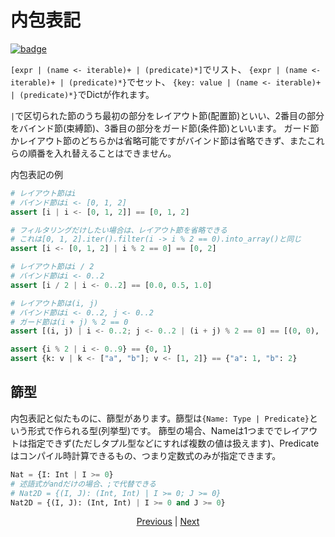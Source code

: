 # 内包表記

[![badge](https://img.shields.io/endpoint.svg?url=https%3A%2F%2Fgezf7g7pd5.execute-api.ap-northeast-1.amazonaws.com%2Fdefault%2Fsource_up_to_date%3Fowner%3Derg-lang%26repos%3Derg%26ref%3Dmain%26path%3Ddoc/EN/syntax/29_comprehension.md%26commit_hash%3De959b3e54bfa8cee4929743b0193a129e7525c61)](https://gezf7g7pd5.execute-api.ap-northeast-1.amazonaws.com/default/source_up_to_date?owner=erg-lang&repos=erg&ref=main&path=doc/EN/syntax/29_comprehension.md&commit_hash=e959b3e54bfa8cee4929743b0193a129e7525c61)

`[expr | (name <- iterable)+ | (predicate)*]`でリスト、
`{expr | (name <- iterable)+ | (predicate)*}`でセット、
`{key: value | (name <- iterable)+ | (predicate)*}`でDictが作れます。

`|`で区切られた節のうち最初の部分をレイアウト節(配置節)といい、2番目の部分をバインド節(束縛節)、3番目の部分をガード節(条件節)といいます。
ガード節かレイアウト節のどちらかは省略可能ですがバインド節は省略できず、またこれらの順番を入れ替えることはできません。

内包表記の例

```python
# レイアウト節はi
# バインド節はi <- [0, 1, 2]
assert [i | i <- [0, 1, 2]] == [0, 1, 2]

# フィルタリングだけしたい場合は、レイアウト節を省略できる
# これは[0, 1, 2].iter().filter(i -> i % 2 == 0).into_array()と同じ
assert [i <- [0, 1, 2] | i % 2 == 0] == [0, 2]

# レイアウト節はi / 2
# バインド節はi <- 0..2
assert [i / 2 | i <- 0..2] == [0.0, 0.5, 1.0]

# レイアウト節は(i, j)
# バインド節はi <- 0..2, j <- 0..2
# ガード節は(i + j) % 2 == 0
assert [(i, j) | i <- 0..2; j <- 0..2 | (i + j) % 2 == 0] == [(0, 0), (0, 2), (1, 1), (2, 0), (2, 2)]

assert {i % 2 | i <- 0..9} == {0, 1}
assert {k: v | k <- ["a", "b"]; v <- [1, 2]} == {"a": 1, "b": 2}
```

## 篩型

内包表記と似たものに、篩型があります。篩型は`{Name: Type | Predicate}`という形式で作られる型(列挙型)です。
篩型の場合、Nameは1つまででレイアウトは指定できず(ただしタプル型などにすれば複数の値は扱えます)、Predicateはコンパイル時計算できるもの、つまり定数式のみが指定できます。

```python
Nat = {I: Int | I >= 0}
# 述語式がandだけの場合、;で代替できる
# Nat2D = {(I, J): (Int, Int) | I >= 0; J >= 0}
Nat2D = {(I, J): (Int, Int) | I >= 0 and J >= 0}
```

<p align='center'>
    <a href='./28_pattern_matching.md'>Previous</a> | <a href='./30_spread_syntax.md'>Next</a>
</p>
